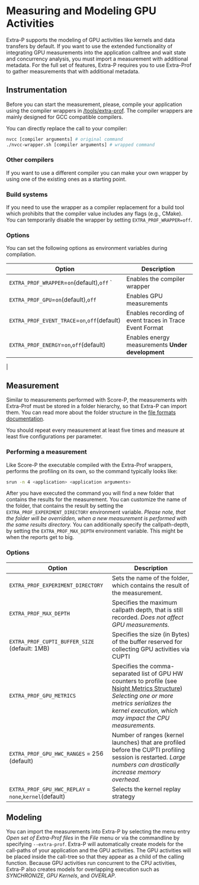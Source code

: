 Measuring and Modeling GPU Activities
=====================================

Extra-P supports the modeling of GPU activities like kernels and data transfers by default.
If you want to use the extended functionality of integrating GPU measurements into the application calltree and wait
state and concurrency analysis, you must import a measurement with additional metadata. For the full set of features,
Extra-P requires you to use Extra-Prof to gather measurements that with additional metadata.


Instrumentation
---------------
Before you can start the measurement, please, compile your application using the compiler wrappers
in [/tools/extra-prof](/tools/extra-prof). The compiler wrappers are mainly designed for GCC compatible compilers.

You can directly replace the call to your compiler:

```sh
nvcc [compiler arguments] # original command
./nvcc-wrapper.sh [compiler arguments] # wrapped command
```

### Other compilers

If you want to use a different compiler you can make your own wrapper by using one of the existing ones as a starting
point.

### Build systems

If you need to use the wrapper as a compiler replacement for a build tool which prohibits that the compiler value
includes any flags (e.g., CMake). You can temporarily disable the wrapper by setting `EXTRA_PROF_WRAPPER=off`.

### Options

You can set the following options as environment variables during compilation.

| Option                                       | Description                                             | 
|----------------------------------------------|---------------------------------------------------------|
| `EXTRA_PROF_WRAPPER`=`on`(default),`off` `   | Enables the compiler wrapper                            |
| `EXTRA_PROF_GPU`=`on`(default),`off`         | Enables GPU measurements                                |
| `EXTRA_PROF_EVENT_TRACE`=`on`,`off`(default) | Enables recording of event traces in Trace Event Format |
| `EXTRA_PROF_ENERGY`=`on`,`off`(default)      | Enables energy measurements **Under development**       |
|

Measurement
-----------
Similar to measurements performed with Score-P, the measurements with Extra-Prof must be stored in a folder
hierarchy, so that Extra-P can import them. You can read more about the folder structure in
the [file formats documentation](file-formats.md#nsight-systems-with-extra-prof-data-file-format).

You should repeat every measurement at least five times and measure at least five configurations per parameter.

### Performing a measurement

Like Score-P the executable compiled with the Extra-Prof wrappers, performs the profiling on its own, so the command
typically looks like:

```sh
srun -n 4 <application> <application arguments>
```

After you have executed the command you will find a new folder that contains the results for the measurement.
You can customize the name of the folder, that contains the result by setting the `EXTRA_PROF_EXPERIMENT_DIRECTORY`
environment variable. *Please
note, that the folder will be overridden, when a new measurement is performed with the same results directory.*
You can additionally specify the callpath-depth, by setting the `EXTRA_PROF_MAX_DEPTH` environment variable.
This might be when the reports get to big.

### Options

| Option                                                 | Description                                                                                                                                                                                                                                                                                   | 
|--------------------------------------------------------|-----------------------------------------------------------------------------------------------------------------------------------------------------------------------------------------------------------------------------------------------------------------------------------------------|
| `EXTRA_PROF_EXPERIMENT_DIRECTORY`                      | Sets the name of the folder, which contains the result of the measurement.                                                                                                                                                                                                                    |                                                                                                                                                                                                     
| `EXTRA_PROF_MAX_DEPTH`                                 | Specifies the maximum callpath depth, that is still recorded. *Does not affect GPU measurements.*                                                                                                                                                                                             |                                                                                                                                                                                
| `EXTRA_PROF_CUPTI_BUFFER_SIZE` (default: 1MB)          | Specifies the size (in Bytes) of the buffer reserved for collecting GPU activities via CUPTI                                                                                                                                                                                                  |
| `EXTRA_PROF_GPU_METRICS`                               | Specifies the comma-separated list of GPU HW counters to profile (see [Nsight Metrics Structure](https://docs.nvidia.com/nsight-compute/ProfilingGuide/index.html#metrics-structure)) *Selecting one or more metrics serializes the kernel execution, which may impact the CPU measurements.* |
| `EXTRA_PROF_GPU_HWC_RANGES` = 256 (default)            | Number of ranges (kernel launches) that are profiled before the CUPTI profiling session is restarted. *Large numbers can drastically increase memory overhead.*                                                                                                                               |
| `EXTRA_PROF_GPU_HWC_REPLAY` = `none`,`kernel`(default) | Selects the kernel replay strategy                                                                                                                                                                                                                                                            |

Modeling
--------

You can import the measurements into Extra-P by selecting the menu entry *Open set of Extra-Prof files* in the *File*
menu or via the commandline by specifying `--extra-prof`. Extra-P will automatically create models for the call-paths of
your application and the GPU activities. The GPU activities will be placed inside the call-tree so that they appear as a
child of the calling function. Because GPU activities run concurrent to the CPU activities, Extra-P also creates models
for overlapping execution such as *SYNCHRONIZE*, *GPU Kernels*, and *OVERLAP*.

